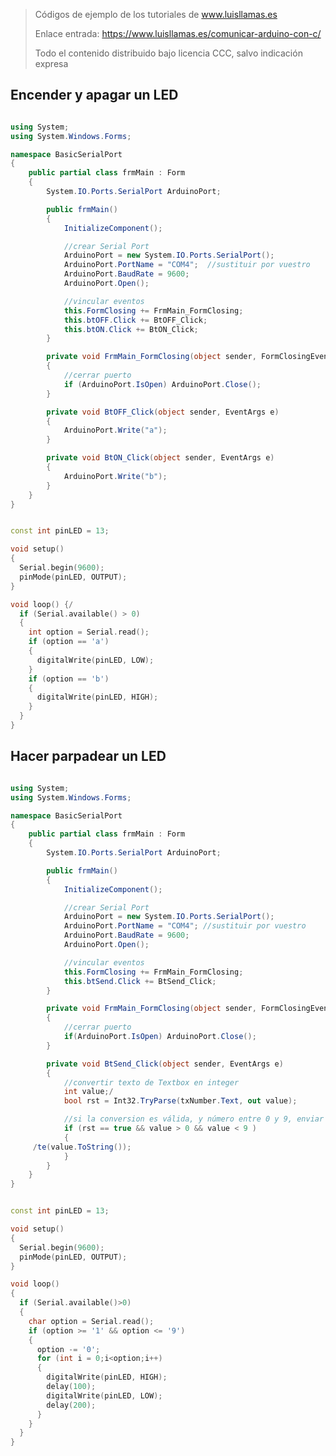 > Códigos de ejemplo de los tutoriales de www.luisllamas.es
>
> Enlace entrada: https://www.luisllamas.es/comunicar-arduino-con-c/
>
> Todo el contenido distribuido bajo licencia CCC, salvo indicación expresa


## Encender y apagar un LED
```csharp
using System;
using System.Windows.Forms;

namespace BasicSerialPort
{
    public partial class frmMain : Form
    {
        System.IO.Ports.SerialPort ArduinoPort;

        public frmMain()
        {
            InitializeComponent();

            //crear Serial Port
            ArduinoPort = new System.IO.Ports.SerialPort();
            ArduinoPort.PortName = "COM4";  //sustituir por vuestro 
            ArduinoPort.BaudRate = 9600;
            ArduinoPort.Open();

            //vincular eventos
            this.FormClosing += FrmMain_FormClosing;
            this.btOFF.Click += BtOFF_Click;
            this.btON.Click += BtON_Click;
        }

        private void FrmMain_FormClosing(object sender, FormClosingEventArgs e)
        {
            //cerrar puerto
            if (ArduinoPort.IsOpen) ArduinoPort.Close();
        }

        private void BtOFF_Click(object sender, EventArgs e)
        {
            ArduinoPort.Write("a");
        }

        private void BtON_Click(object sender, EventArgs e)
        {
            ArduinoPort.Write("b");
        }
    }
}
```

```cpp
const int pinLED = 13;

void setup()
{
  Serial.begin(9600);
  pinMode(pinLED, OUTPUT);
}

void loop() {/
  if (Serial.available() > 0)
  {
    int option = Serial.read();
    if (option == 'a')
    {
      digitalWrite(pinLED, LOW);    
    }
    if (option == 'b')
    {
      digitalWrite(pinLED, HIGH);
    }
  }
}
```



## Hacer parpadear un LED
```csharp
using System;
using System.Windows.Forms;

namespace BasicSerialPort
{
    public partial class frmMain : Form
    {
        System.IO.Ports.SerialPort ArduinoPort;

        public frmMain()
        {
            InitializeComponent();

            //crear Serial Port
            ArduinoPort = new System.IO.Ports.SerialPort();
            ArduinoPort.PortName = "COM4"; //sustituir por vuestro 
            ArduinoPort.BaudRate = 9600;
            ArduinoPort.Open();

            //vincular eventos
            this.FormClosing += FrmMain_FormClosing;
            this.btSend.Click += BtSend_Click;
        }

        private void FrmMain_FormClosing(object sender, FormClosingEventArgs e)
        {
            //cerrar puerto
            if(ArduinoPort.IsOpen) ArduinoPort.Close();
        }

        private void BtSend_Click(object sender, EventArgs e)
        {
            //convertir texto de Textbox en integer
            int value;/
            bool rst = Int32.TryParse(txNumber.Text, out value);

            //si la conversion es válida, y número entre 0 y 9, enviar el número como texto
            if (rst == true && value > 0 && value < 9 )
            {
     /te(value.ToString());
            }
        }
    }
}
```

```cpp
const int pinLED = 13;

void setup() 
{
  Serial.begin(9600);
  pinMode(pinLED, OUTPUT);
}

void loop()
{
  if (Serial.available()>0) 
  {
    char option = Serial.read();
    if (option >= '1' && option <= '9')
    {
      option -= '0';
      for (int i = 0;i<option;i++) 
      {
        digitalWrite(pinLED, HIGH);
        delay(100);
        digitalWrite(pinLED, LOW);
        delay(200);
      }
    }
  }
}
```


